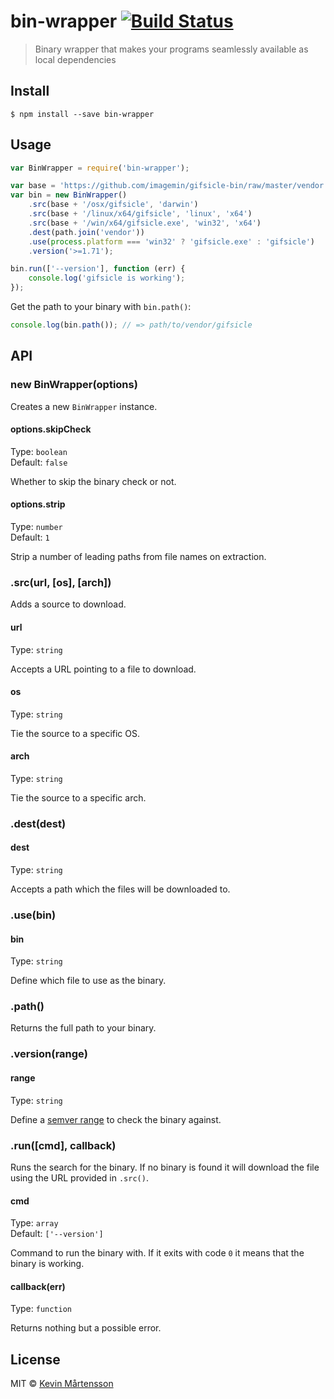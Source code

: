 # bin-wrapper [![Build Status](http://img.shields.io/travis/kevva/bin-wrapper.svg?style=flat)](https://travis-ci.org/kevva/bin-wrapper)

> Binary wrapper that makes your programs seamlessly available as local dependencies


## Install

```
$ npm install --save bin-wrapper
```


## Usage

```js
var BinWrapper = require('bin-wrapper');

var base = 'https://github.com/imagemin/gifsicle-bin/raw/master/vendor';
var bin = new BinWrapper()
	.src(base + '/osx/gifsicle', 'darwin')
	.src(base + '/linux/x64/gifsicle', 'linux', 'x64')
	.src(base + '/win/x64/gifsicle.exe', 'win32', 'x64')
	.dest(path.join('vendor'))
	.use(process.platform === 'win32' ? 'gifsicle.exe' : 'gifsicle')
	.version('>=1.71');

bin.run(['--version'], function (err) {
	console.log('gifsicle is working');
});
```

Get the path to your binary with `bin.path()`:

```js
console.log(bin.path()); // => path/to/vendor/gifsicle
```


## API

### new BinWrapper(options)

Creates a new `BinWrapper` instance.

#### options.skipCheck

Type: `boolean`  
Default: `false`

Whether to skip the binary check or not.

#### options.strip

Type: `number`  
Default: `1`

Strip a number of leading paths from file names on extraction.

### .src(url, [os], [arch])

Adds a source to download.

#### url

Type: `string`

Accepts a URL pointing to a file to download.

#### os

Type: `string`

Tie the source to a specific OS.

#### arch

Type: `string`

Tie the source to a specific arch.

### .dest(dest)

#### dest

Type: `string`

Accepts a path which the files will be downloaded to.

### .use(bin)

#### bin

Type: `string`

Define which file to use as the binary.

### .path()

Returns the full path to your binary.

### .version(range)

#### range

Type: `string`

Define a [semver range](https://github.com/isaacs/node-semver#ranges) to check 
the binary against.

### .run([cmd], callback)

Runs the search for the binary. If no binary is found it will download the file 
using the URL provided in `.src()`.

#### cmd

Type: `array`  
Default: `['--version']`

Command to run the binary with. If it exits with code `0` it means that the 
binary is working.

#### callback(err)

Type: `function`

Returns nothing but a possible error.


## License

MIT © [Kevin Mårtensson](http://kevinmartensson.com)
